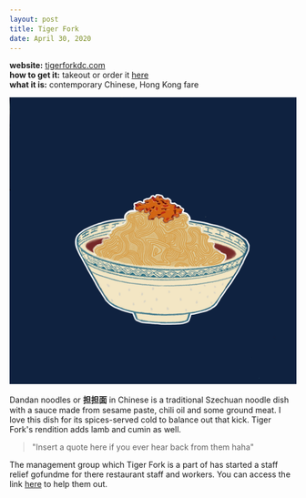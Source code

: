 ```yaml
---
layout: post
title: Tiger Fork
date: April 30, 2020
---
```



<div class="message">
  <b>website:</b> <a href= "https://www.tigerforkdc.com/">tigerforkdc.com</a>
  <br>
  <b>how to get it:</b> takeout or order it <a href= "https://www.trycaviar.com/m/tiger-fork-8356">here</a>
  <br>
  <b>what it is:</b> contemporary Chinese, Hong Kong fare
</div>

![dandan noodles from Tiger Fork](public/images/Dan_Dan_Mian.jpg)

Dandan noodles or **担担面** in Chinese is a traditional Szechuan noodle dish with a sauce made from sesame paste, chili oil and some ground meat. I love this dish for its spices-served cold to balance out that kick.  Tiger Fork's rendition adds lamb and cumin as well.

> "Insert a quote here if you ever hear back from them haha"

The management group which Tiger Fork is a part of has started a staff relief gofundme for there restaurant staff and workers. You can access the link [here](https://tinyurl.com/BHGFund) to help them out.

